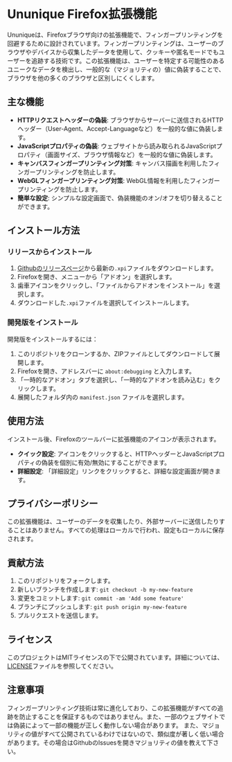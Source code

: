# Ununique Firefox拡張機能

Ununiqueは、Firefoxブラウザ向けの拡張機能で、フィンガープリンティングを回避するために設計されています。フィンガープリンティングは、ユーザーのブラウザやデバイスから収集したデータを使用して、クッキーや匿名モードでもユーザーを追跡する技術です。この拡張機能は、ユーザーを特定する可能性のあるユニークなデータを検出し、一般的な（マジョリティの）値に偽装することで、ブラウザを他の多くのブラウザと区別しにくくします。

## 主な機能

- **HTTPリクエストヘッダーの偽装**: ブラウザからサーバーに送信されるHTTPヘッダー（User-Agent、Accept-Languageなど）を一般的な値に偽装します。
- **JavaScriptプロパティの偽装**: ウェブサイトから読み取られるJavaScriptプロパティ（画面サイズ、ブラウザ情報など）を一般的な値に偽装します。
- **キャンバスフィンガープリンティング対策**: キャンバス描画を利用したフィンガープリンティングを防止します。
- **WebGLフィンガープリンティング対策**: WebGL情報を利用したフィンガープリンティングを防止します。
- **簡単な設定**: シンプルな設定画面で、偽装機能のオン/オフを切り替えることができます。

## インストール方法

### リリースからインストール

1. [Githubのリリースページ](https://github.com/yourusername/ununique/releases)から最新の`.xpi`ファイルをダウンロードします。
2. Firefoxを開き、メニューから「アドオン」を選択します。
3. 歯車アイコンをクリックし、「ファイルからアドオンをインストール」を選択します。
4. ダウンロードした`.xpi`ファイルを選択してインストールします。

### 開発版をインストール

開発版をインストールするには：

1. このリポジトリをクローンするか、ZIPファイルとしてダウンロードして展開します。
2. Firefoxを開き、アドレスバーに `about:debugging` と入力します。
3. 「一時的なアドオン」タブを選択し、「一時的なアドオンを読み込む」をクリックします。
4. 展開したフォルダ内の `manifest.json` ファイルを選択します。

## 使用方法

インストール後、Firefoxのツールバーに拡張機能のアイコンが表示されます。

- **クイック設定**: アイコンをクリックすると、HTTPヘッダーとJavaScriptプロパティの偽装を個別に有効/無効にすることができます。
- **詳細設定**: 「詳細設定」リンクをクリックすると、詳細な設定画面が開きます。

## プライバシーポリシー

この拡張機能は、ユーザーのデータを収集したり、外部サーバーに送信したりすることはありません。すべての処理はローカルで行われ、設定もローカルに保存されます。

## 貢献方法

1. このリポジトリをフォークします。
2. 新しいブランチを作成します: `git checkout -b my-new-feature`
3. 変更をコミットします: `git commit -am 'Add some feature'`
4. ブランチにプッシュします: `git push origin my-new-feature`
5. プルリクエストを送信します。

## ライセンス

このプロジェクトはMITライセンスの下で公開されています。詳細については、[LICENSE](LICENSE)ファイルを参照してください。

## 注意事項

フィンガープリンティング技術は常に進化しており、この拡張機能がすべての追跡を防止することを保証するものではありません。また、一部のウェブサイトでは偽装によって一部の機能が正しく動作しない場合があります。 また、マジョリティの値がすべて公開されているわけではないので、類似度が著しく低い場合があります。その場合はGithubのIssuesを開きマジョリティの値を教えて下さい。
